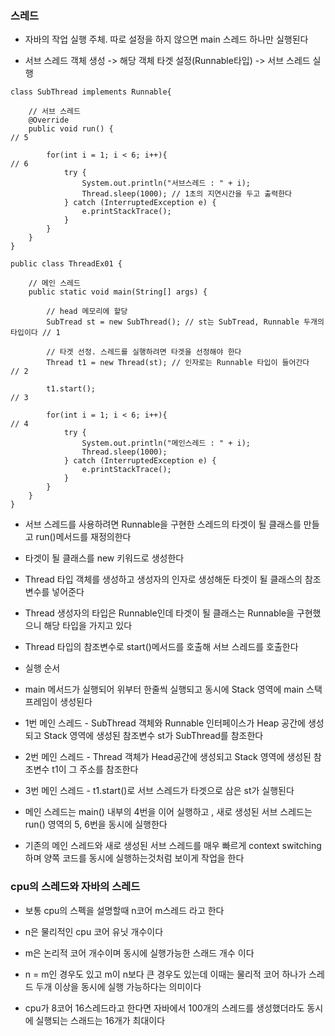 ### 스레드

* 자바의 작업 실행 주체. 따로 설정을 하지 않으면 main 스레드 하나만 실행된다

* 서브 스레드 객체 생성 -> 해당 객체 타겟 설정(Runnable타입) -> 서브 스레드 실행

```
class SubThread implements Runnable{

    // 서브 스레드
    @Override
    public void run() {                                                      // 5

        for(int i = 1; i < 6; i++){                                          // 6
            try {
                System.out.println("서브스레드 : " + i);
                Thread.sleep(1000); // 1초의 지연시간을 두고 출력한다
            } catch (InterruptedException e) {
                e.printStackTrace();
            }
        }
    }
}

public class ThreadEx01 {

    // 메인 스레드
    public static void main(String[] args) {

        // head 메모리에 할당
        SubTread st = new SubThread(); // st는 SubTread, Runnable 두개의 타입이다 // 1

        // 타겟 선정. 스레드를 실행하려면 타겟을 선정해야 한다
        Thread t1 = new Thread(st); // 인자로는 Runnable 타입이 들어간다           // 2

        t1.start();                                                              // 3

        for(int i = 1; i < 6; i++){                                              // 4
            try { 
                System.out.println("메인스레드 : " + i);
                Thread.sleep(1000);
            } catch (InterruptedException e) {
                e.printStackTrace();
            }
        }
    }
}
```

* 서브 스레드를 사용하려면 Runnable을 구현한 스레드의 타겟이 될 클래스를 만들고 run()메서드를 재정의한다

* 타겟이 될 클래스를 new 키워드로 생성한다

* Thread 타입 객체를 생성하고 생성자의 인자로 생성해둔 타겟이 될 클래스의 참조변수를 넣어준다

* Thread 생성자의 타입은 Runnable인데 타겟이 될 클래스는 Runnable을 구현했으니 해당 타입을 가지고 있다

* Thread 타입의 참조변수로 start()메서드를 호출해 서브 스레드를 호출한다

* 실행 순서

* main 메서드가 실행되어 위부터 한줄씩 실행되고 동시에 Stack 영역에 main 스택프레임이 생성된다

* 1번 메인 스레드 - SubThread 객체와 Runnable 인터페이스가 Heap 공간에 생성되고 Stack 영역에 생성된 참조변수 st가 SubThread를 참조한다

* 2번 메인 스레드 - Thread 객체가 Head공간에 생성되고 Stack 영역에 생성된 참조변수 t1이 그 주소를 참조한다

* 3번 메인 스레드 - t1.start()로 서브 스레드가 타겟으로 삼은 st가 실행된다

* 메인 스레드는 main() 내부의 4번을 이어 실행하고 , 새로 생성된 서브 스레드는 run() 영역의 5, 6번을 동시에 실행한다

* 기존의 메인 스레드와 새로 생성된 서브 스레드를 매우 빠르게 context switching 하며 양쪽 코드를 동시에 실행하는것처럼 보이게 작업을 한다


### cpu의 스레드와 자바의 스레드

* 보통 cpu의 스펙을 설명할때 n코어 m스레드 라고 한다

* n은 물리적인 cpu 코어 유닛 개수이다

* m은 논리적 코어 개수이며 동시에 실행가능한 스래드 개수 이다

* n = m인 경우도 있고 m이 n보다 큰 경우도 있는데 이때는 물리적 코어 하나가 스레드 두개 이상을 동시에 실행 가능하다는 의미이다

* cpu가 8코어 16스레드라고 한다면 자바에서 100개의 스레드를 생성했더라도 동시에 실행되는 스래드는 16개가 최대이다
